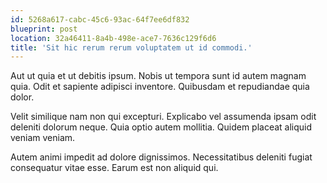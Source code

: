 ```yaml
---
id: 5268a617-cabc-45c6-93ac-64f7ee6df832
blueprint: post
location: 32a46411-8a4b-498e-ace7-7636c129f6d6
title: 'Sit hic rerum rerum voluptatem ut id commodi.'
---
```

Aut ut quia et ut debitis ipsum. Nobis ut tempora sunt id autem magnam quia. Odit et sapiente adipisci inventore. Quibusdam et repudiandae quia dolor.

Velit similique nam non qui excepturi. Explicabo vel assumenda ipsam odit deleniti dolorum neque. Quia optio autem mollitia. Quidem placeat aliquid veniam veniam.

Autem animi impedit ad dolore dignissimos. Necessitatibus deleniti fugiat consequatur vitae esse. Earum est non aliquid qui.